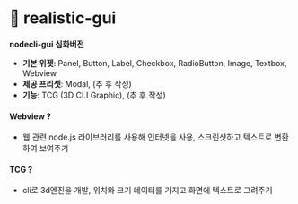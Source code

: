 # 💫 realistic-gui
**nodecli-gui 심화버전**

- **기본 위젯**: Panel, Button, Label, Checkbox, RadioButton, Image, Textbox, Webview
- **제공 프리셋**: Modal, (추 후 작성)
- **기능**: TCG (3D CLI Graphic), (추 후 작성)

#### **Webview ?**
- 웹 관련 node.js 라이브러리를 사용해 인터넷을 사용, 스크린샷하고 텍스트로 변환하여 보여주기

#### **TCG ?**
- cli로 3d엔진을 개발, 위치와 크기 데이터를 가지고 화면에 텍스트로 그려주기